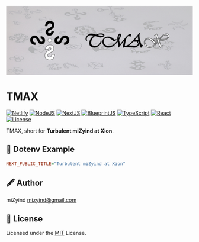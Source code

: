 ![TMAX](https://github.com/miZyind/tmax/blob/assets/tmax-logo.jpg)

# TMAX

[![Netlify](https://img.shields.io/badge/netlify-00c7b7?style=for-the-badge&logo=netlify&logoColor=fff)](https://www.netlify.com)
[![NodeJS](https://img.shields.io/badge/->=14-339933?style=for-the-badge&label=&logo=node.js&logoColor=fff)](https://nodejs.org)
[![NextJS](https://img.shields.io/github/package-json/dependency-version/mizyind/tmax/next?style=for-the-badge&label=&color=e0234e&logo=next.js)](https://nextjs.org)
[![BlueprintJS](https://img.shields.io/github/package-json/dependency-version/mizyind/tmax/@blueprintjs/core?style=for-the-badge&label=&color=0a2d59&logo=css3)](https://blueprintjs.com)
[![TypeScript](https://img.shields.io/github/package-json/dependency-version/mizyind/tmax/dev/typescript?style=for-the-badge&label=&color=007acc&logo=typescript)](https://www.typescriptlang.org)
[![React](https://img.shields.io/github/package-json/dependency-version/mizyind/tmax/react?style=for-the-badge&label=&color=61dafb&logo=react&logoColor=fff)](https://reactjs.org)
[![License](https://img.shields.io/badge/LIC.-mit-404040?style=for-the-badge&labelColor=000)](https://github.com/miZyind/tmax/blob/master/LICENSE)

TMAX, short for **Turbulent miZyind at Xion**.

## 📜 Dotenv Example

```ini
NEXT_PUBLIC_TITLE="Turbulent miZyind at Xion"
```

## 🖋 Author

miZyind <mizyind@gmail.com>

## 📇 License

Licensed under the [MIT](LICENSE) License.

